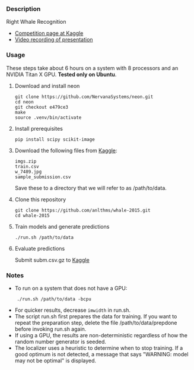 ### Description

Right Whale Recognition

- [Competition page at Kaggle](https://kaggle.com/c/noaa-right-whale-recognition)
- [Video recording of presentation](https://youtu.be/WfuDrJA6JBE)

### Usage

These steps take about 6 hours on a system with 8 processors and an NVIDIA
Titan X GPU. **Tested only on Ubuntu**.

1. Download and install neon

    ```
    git clone https://github.com/NervanaSystems/neon.git
    cd neon
    git checkout e479ce3
    make
    source .venv/bin/activate
    ```
2. Install prerequisites

    ```
    pip install scipy scikit-image
    ```
3. Download the following files from [Kaggle](https://kaggle.com/c/noaa-right-whale-recognition/data):

    ```
    imgs.zip
    train.csv
    w_7489.jpg
    sample_submission.csv
    ```
    Save these to a directory that we will refer to as /path/to/data.
4. Clone this repository

    ```
    git clone https://github.com/anlthms/whale-2015.git
    cd whale-2015
    ```
5. Train models and generate predictions

    ```
    ./run.sh /path/to/data
    ```
6. Evaluate predictions

    Submit subm.csv.gz to [Kaggle](https://kaggle.com/c/noaa-right-whale-recognition/submissions/attach)

### Notes

- To run on a system that does not have a GPU:
```
    ./run.sh /path/to/data -bcpu
```
- For quicker results, decrease `imwidth` in run.sh.
- The script run.sh first prepares the data for training. If you want to repeat
the preparation step, delete the file /path/to/data/prepdone before invoking
run.sh again.
- If using a GPU, the results are non-deterministic regardless of how the
random number generator is seeded.
- The localizer uses a heuristic to determine when to stop training. If a good
optimum is not detected, a message that says "WARNING: model may not be
optimal" is displayed.
